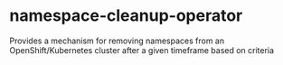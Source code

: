 namespace-cleanup-operator
==========================

Provides a mechanism for removing namespaces from an OpenShift/Kubernetes cluster after a given timeframe based on criteria